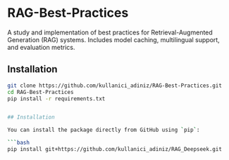 # RAG-Best-Practices

A study and implementation of best practices for Retrieval-Augmented Generation (RAG) systems. Includes model caching, multilingual support, and evaluation metrics.

## Installation
```bash
git clone https://github.com/kullanici_adiniz/RAG-Best-Practices.git
cd RAG-Best-Practices
pip install -r requirements.txt


## Installation

You can install the package directly from GitHub using `pip`:

```bash
pip install git+https://github.com/kullanici_adiniz/RAG_Deepseek.git
